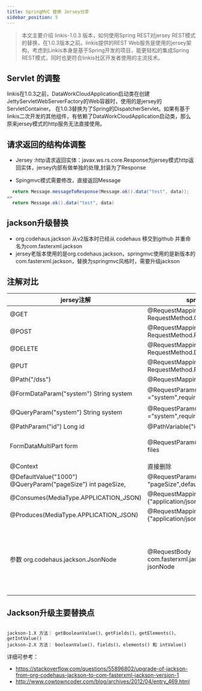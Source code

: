 ```yaml
---
title: SpringMVC 替换 Jersey分享
sidebar_position: 5
---
```

> 本文主要介绍 linkis-1.0.3 版本，如何使用Spring REST对jersey REST模式的替换，在1.0.3版本之前。linkis提供的REST Web服务是使用的jersey架构，考虑到Linkis本身是基于Spring开发的项目，能更轻松的集成Spring REST模式，同时也更符合linkis社区开发者使用的主流技术。


## Servlet 的调整

linkis在1.0.3之前，DataWorkCloudApplication启动类在创建JettyServletWebServerFactory的Web容器时，使用的是jersey的ServletContainer。
在1.0.3替换为了Spring的DispatcherServlet。如果有基于linkis二次开发的其他组件，有依赖了DataWorkCloudApplication启动类，那么原来jersey模式的http服务无法直接使用。

## 请求返回的结构体调整
- Jersey :http请求返回实体：javax.ws.rs.core.Response为jersey模式http返回实体，jersey内部有做单独的处理,封装为了Response

- Spingmvc模式需要修改，直接返回Message

```java
  return Message.messageToResponse(Message.ok().data("test", data));
=>
  return Message.ok().data("test", data)
```


## jackson升级替换 

- org.codehaus.jackson 从v2版本时已经从 codehaus 移交到github 并重命名为com.fasterxml.jackson
- jersey老版本使用的是org.codehaus.jackson，springmvc使用的是新版本的com.fasterxml.jackson，替换为springmvc风格时，需要升级jackson


## 注解对比


|  jersey注解| springmvc注解 | 备注 |
| --- | --- | --- |
|  @GET |   @RequestMapping(method = RequestMethod.GET)|  |
|  @POST| @RequestMapping(method = RequestMethod.POST) |  |
|  @DELETE| @RequestMapping(method = RequestMethod.DELETE) |  |
|  @PUT| @RequestMapping(method = RequestMethod.PUT) |  |
| @Path("/dss") | @RequestMapping(path = "/dss) |  |
|  @FormDataParam("system") String system | @RequestParam(value ="system",required = false)|request为false|
 |  @QueryParam("system") String system |@RequestParam(value ="system",required = false)|request为false|
|  @PathParam("id") Long id|@PathVariable("id") Long id |  |
| FormDataMultiPart form  |@RequestParam("file") List\<MultipartFile\> files  | 默认参数名为file，用法需要修改 |
|@Context  |  直接删除|  |
|  @DefaultValue("1000") @QueryParam("pageSize") int pageSize, |   @RequestParam(value = "pageSize",defaultValue = "1000")|  |
|@Consumes(MediaType.APPLICATION_JSON)| @RequestMapping(consumes = {"application/json"})||
|@Produces(MediaType.APPLICATION_JSON)|@RequestMapping(produces = {"application/json"})| |
|参数 org.codehaus.jackson.JsonNode|@RequestBody com.fasterxml.jackson.databind.JsonNode jsonNode|jersey老版本使用的是老版本的jackson，springmvc使用的是新版本的JsonNode/


## Jackson升级主要替换点

```shell script

jackson-1.X 方法： getBooleanValue()、getFields()、getElements()、getIntValue()
jackson-2.X 方法： booleanValue()、fields()、elements() 和 intValue()

```

详细可参考：
- https://stackoverflow.com/questions/55896802/upgrade-of-jackson-from-org-codehaus-jackson-to-com-fasterxml-jackson-version-1
- http://www.cowtowncoder.com/blog/archives/2012/04/entry_469.html